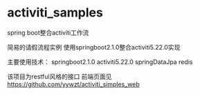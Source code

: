 # activiti_samples
spring boot整合activiti工作流

简易的请假流程实例
使用springboot2.1.0整合activiti5.22.0实现

主要使用技术：
  springboot2.1.0
  activiti5.22.0
  springDataJpa
  redis
  
  该项目为restful风格的接口
  前端页面见 https://github.com/yywzt/activiti_simples_web
  
